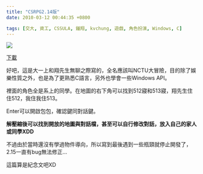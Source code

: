 ```yaml
---
title: "CSRPG2.14版"
date: 2010-03-12 00:44:35 +0800

tags: [交大, 資工, CSSULA, 鍾翔, kvchung, 遊戲, 角色扮演, Windows, C]
---
```


![](/images/slum-area/89_0.jpg)


<a href="http://www.cs.nctu.edu.tw/~whchien/csrpg2.14.rar">下載</a>



好吧，這是大一上和翔先生無聊之際寫的，全名應該叫NCTU大冒險，目的除了娛樂性質之外，也是為了更熟悉C語言，另外也學會一些Windows API。



裡面的角色全是系上的同學。在地圖的右下角可以找到512寢和513寢，翔先生住住512，我住我住513。



Enter可以開啟包包，確認鍵同對話鍵。



**解壓縮後可以找到開放的地圖與對話檔，甚至可以自行修改對話，放入自己的家人或同學XDD**



不過由於當時還沒有學過物件導向，所以寫到最後遇到一些瓶頸就停止開發了，2.15一直有bug無法修正...



這篇算是紀念文吧XD



&nbsp;


